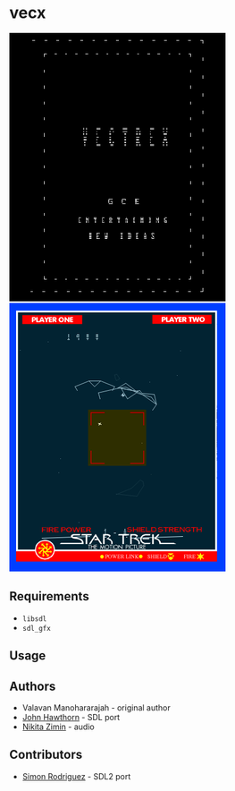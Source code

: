 vecx
====

![Vectrex Loading Screen](screenshot0.png) ![Star Trek](screenshot1.png)

Requirements
------------
* `libsdl`
* `sdl_gfx`

Usage
-----

Authors
-------

* Valavan Manohararajah - original author
* [John Hawthorn](https://twitter.com/jhawthorn) - SDL port
* [Nikita Zimin](https://twitter.com/nzeemin) - audio

Contributors
-------
* [Simon Rodriguez](https://twitter.com/simonkosua) - SDL2 port


